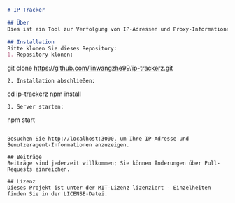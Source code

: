 ```markdown
# IP Tracker

## Über
Dies ist ein Tool zur Verfolgung von IP-Adressen und Proxy-Informationen, das Nutzern hilft, Informationen zu ihren Netzwerk-Anfragen zu erhalten.

## Installation
Bitte klonen Sie dieses Repository:
1. Repository klonen:
   ```
   git clone https://github.com/linwangzhe99/ip-trackerz.git
   ```
2. Installation abschließen:
   ```
   cd ip-trackerz
   npm install
   ```
3. Server starten:
   ```
   npm start
   ```

Besuchen Sie http://localhost:3000, um Ihre IP-Adresse und Benutzeragent-Informationen anzuzeigen.

## Beiträge
Beiträge sind jederzeit willkommen; Sie können Änderungen über Pull-Requests einreichen.

## Lizenz
Dieses Projekt ist unter der MIT-Lizenz lizenziert - Einzelheiten finden Sie in der LICENSE-Datei.
```
